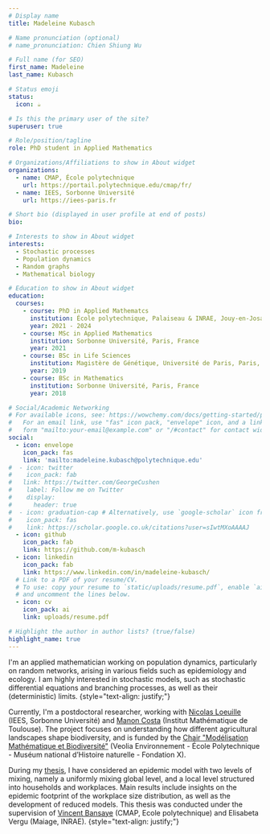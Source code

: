 ```yaml
---
# Display name
title: Madeleine Kubasch

# Name pronunciation (optional)
# name_pronunciation: Chien Shiung Wu

# Full name (for SEO)
first_name: Madeleine
last_name: Kubasch

# Status emoji
status:
  icon: ☕️

# Is this the primary user of the site?
superuser: true

# Role/position/tagline
role: PhD student in Applied Mathematics

# Organizations/Affiliations to show in About widget
organizations:
  - name: CMAP, École polytechnique
    url: https://portail.polytechnique.edu/cmap/fr/
  - name: IEES, Sorbonne Université
    url: https://iees-paris.fr

# Short bio (displayed in user profile at end of posts)
bio:

# Interests to show in About widget
interests: 
  - Stochastic processes
  - Population dynamics
  - Random graphs
  - Mathematical biology 

# Education to show in About widget
education:
  courses:
    - course: PhD in Applied Mathematcs
      institution: École polytechnique, Palaiseau & INRAE, Jouy-en-Josas, France
      year: 2021 - 2024
    - course: MSc in Applied Mathematics
      institution: Sorbonne Université, Paris, France
      year: 2021
    - course: BSc in Life Sciences
      institution: Magistère de Génétique, Université de Paris, Paris, France
      year: 2019
    - course: BSc in Mathematics
      institution: Sorbonne Université, Paris, France
      year: 2018

# Social/Academic Networking
# For available icons, see: https://wowchemy.com/docs/getting-started/page-builder/#icons
#   For an email link, use "fas" icon pack, "envelope" icon, and a link in the
#   form "mailto:your-email@example.com" or "/#contact" for contact widget.
social:
  - icon: envelope
    icon_pack: fas
    link: 'mailto:madeleine.kubasch@polytechnique.edu'
#  - icon: twitter
#    icon_pack: fab 
#   link: https://twitter.com/GeorgeCushen
#    label: Follow me on Twitter
#    display:
#      header: true
#  - icon: graduation-cap # Alternatively, use `google-scholar` icon from `ai` icon pack
#    icon_pack: fas
#    link: https://scholar.google.co.uk/citations?user=sIwtMXoAAAAJ
  - icon: github
    icon_pack: fab
    link: https://github.com/m-kubasch
  - icon: linkedin
    icon_pack: fab
    link: https://www.linkedin.com/in/madeleine-kubasch/
  # Link to a PDF of your resume/CV.
  # To use: copy your resume to `static/uploads/resume.pdf`, enable `ai` icons in `params.yaml`,
  # and uncomment the lines below.
  - icon: cv
    icon_pack: ai
    link: uploads/resume.pdf

# Highlight the author in author lists? (true/false)
highlight_name: true
---
```


I'm an applied mathematician working on population dynamics, particularly on random networks, arising in various fields such as epidemiology and ecology. I am highly interested in stochastic models, such as stochastic differential equations and branching processes, as well as their (deterministic) limits. 
{style="text-align: justify;"}

Currently, I'm a postdoctoral researcher, working with [Nicolas Loeuille](https://sites.google.com/site/nicolasloeuille/home) (IEES, Sorbonne Université) and [Manon Costa](https://www.math.univ-toulouse.fr/~mcosta/) (Institut Mathématique de Toulouse). The project focuses on understanding how different agricultural landscapes shape biodiversity, and is funded by the [Chair "Modélisation Mathématique et Biodiversité"](http://www.cmap.polytechnique.fr/chaire-mmb/Aussois2024.html) (Veolia Environnement - École Polytechnique - Muséum national d’Histoire naturelle - Fondation X). 

During my [thesis](https://theses.fr/s299603?domaine=theses), I have considered an epidemic model with two levels of mixing, namely a uniformly mixing global level, and a local level structured into households and workplaces. Main results include insights on the epidemic footprint of the workplace size distribution, as well as the development of reduced models. This thesis was conducted under the supervision of [Vincent Bansaye](http://www.cmap.polytechnique.fr/~bansaye/) (CMAP, Ecole polytechnique) and Elisabeta Vergu (Maiage, INRAE). 
{style="text-align: justify;"}
